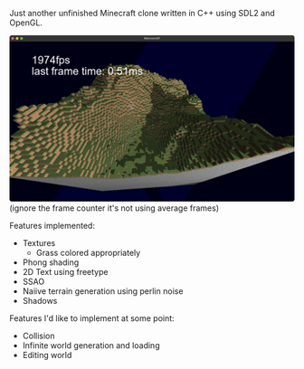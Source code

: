 Just another unfinished Minecraft clone written in C++ using SDL2 and OpenGL.

![Image of minecraft clone. FPS counter reads 1974 fps and last frame time: 0.51ms](images/screenshot.png)
(ignore the frame counter it's not using average frames)

Features implemented:
- Textures
    - Grass colored appropriately
- Phong shading
- 2D Text using freetype
- SSAO
- Naiive terrain generation using perlin noise
- Shadows

Features I'd like to implement at some point:
- Collision
- Infinite world generation and loading
- Editing world